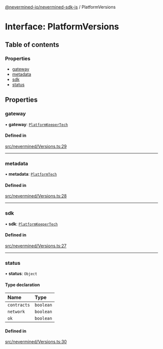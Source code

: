 [@nevermined-io/nevermined-sdk-js](../code-reference.md) / PlatformVersions

# Interface: PlatformVersions

## Table of contents

### Properties

- [gateway](PlatformVersions.md#gateway)
- [metadata](PlatformVersions.md#metadata)
- [sdk](PlatformVersions.md#sdk)
- [status](PlatformVersions.md#status)

## Properties

### gateway

• **gateway**: [`PlatformKeeperTech`](PlatformKeeperTech.md)

#### Defined in

[src/nevermined/Versions.ts:29](https://github.com/nevermined-io/sdk-js/blob/661349d/src/nevermined/Versions.ts#L29)

___

### metadata

• **metadata**: [`PlatformTech`](PlatformTech.md)

#### Defined in

[src/nevermined/Versions.ts:28](https://github.com/nevermined-io/sdk-js/blob/661349d/src/nevermined/Versions.ts#L28)

___

### sdk

• **sdk**: [`PlatformKeeperTech`](PlatformKeeperTech.md)

#### Defined in

[src/nevermined/Versions.ts:27](https://github.com/nevermined-io/sdk-js/blob/661349d/src/nevermined/Versions.ts#L27)

___

### status

• **status**: `Object`

#### Type declaration

| Name | Type |
| :------ | :------ |
| `contracts` | `boolean` |
| `network` | `boolean` |
| `ok` | `boolean` |

#### Defined in

[src/nevermined/Versions.ts:30](https://github.com/nevermined-io/sdk-js/blob/661349d/src/nevermined/Versions.ts#L30)
